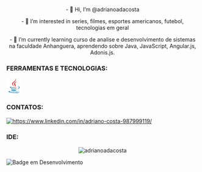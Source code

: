 <p align="center">- 👋 Hi, I’m @adrianoadacosta </p>
<p align="center">- 👀 I’m interested in series, filmes, esportes americanos, futebol, tecnologias em geral </p>
<p align="center">- 🌱 I’m currently learning curso de analise e desenvolvimento de sistemas na faculdade Anhanguera, aprendendo sobre Java, JavaScript,  Angular.js, Adonis.js. </p>

<h3 align="left">FERRAMENTAS E TECNOLOGIAS: </h3>
<p align="left">
<p align="left"> <a href="https://www.java.com" target="_blank" rel="noreferrer"> <img src="https://raw.githubusercontent.com/devicons/devicon/master/icons/java/java-original.svg" alt="java" width="40" height="40"/> </a> </p>

  
<h3 align="left">CONTATOS: </h3>
<p align="left">
<a href="https://linkedin.com/in/https://www.linkedin.com/in/adriano-costa-987999119/" target="blank"><img align="center" src="https://raw.githubusercontent.com/rahuldkjain/github-profile-readme-generator/master/src/images/icons/Social/linked-in-alt.svg" alt="https://www.linkedin.com/in/adriano-costa-987999119/" height="30" width="40" /></a>
</p>


<h3 align="left">IDE: </h3>
<p align="left">
        

<p align="center"> <img src="https://komarev.com/ghpvc/?username=adrianoadacosta&label=Profile%20views&color=0e75b6&style=flat" alt="adrianoadacosta" /> </p>


![Badge em Desenvolvimento](http://img.shields.io/static/v1?label=STATUS&message=EM%20DESENVOLVIMENTO&color=GREEN&style=for-the-badge)

<!---
adrianoadacosta/adrianoadacosta is a ✨ special ✨ repository because its `README.md` (this file) appears on your GitHub profile.
You can click the Preview link to take a look at your changes.
--->
